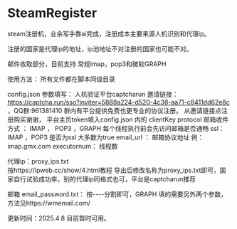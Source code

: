 # SteamRegister
steam注册机，业余写手靠ai完成，注册成本主要来源人机识别和代理ip。

注册的国家是代理ip的地址，ip池地址不对注册的国家也可能不对。

邮件收取部分，目前支持 常规imap，pop3和微软GRAPH

使用方法：
所有文件都在脚本同级目录

config.json 参数填写：
人机验证平台captcharun 邀请链接：https://captcha.run/sso?inviter=5888a224-d520-4c38-aa71-c8411dd62e8c ，QQ群:961381410 群内有平台提供免费也更专业的协议注册。
从邀请链接点注册购买谢谢， 平台主页token填入config.json 内的 clientKey
protocol 邮箱收件方式 ： IMAP ， POP3 ，GRAPH 每个线程执行前会先访问邮箱是否通畅
ssl：IMAP ，POP3 是否为ssl  大多数为true
email_url ： 邮箱协议地址  例：imap.gmx.com 
executornum： 线程数

代理ip：proxy_ips.txt  
按https://ipweb.cc/show/4.html教程 导出后修改名称为proxy_ips.txt即可，国家自行试验成功率，别的代理ip同格式也可，平台是captcharun推荐

邮箱 email_password.txt： 
按----分割即可，GRAPH 填的需要另外两个参数，方法见https://wmemail.com/ 

更新时间：2025.4.8 目前暂时可用。
